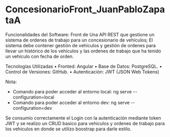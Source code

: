 # ConcesionarioFront_JuanPabloZapataA

Funcionalidades del Software: 
Front de Una API REST que gestione un sistema de ordenes de trabajo para un concesionario de vehículos; El sistema debe contener gestión de vehículos y gestión de ordenes para llevar un histórico de los vehículos y las ordenes de trabajo que ha tenido un vehículo con fecha de orden.

Tecnologías Utilizadas
•	Fronted: Angular
•	Base de Datos: PostgreSQL.
•	Control de Versiones: GitHub.
•   Autenticación: JWT (JSON Web Tokens)

Nota: 
- Comando para poder acceder al entorno local: ng serve --configuration=local
- Comando para poder acceder al entorno dev: ng serve --configuration=dev 


Se consumio correctamente el Login con la autenticación mediante token JWT y se realizo un CRUD basico para vehiculos y ordenes de trabajo para los vehiculos en donde se utilizo boostrap para darle estilo.
